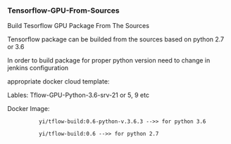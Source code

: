 ### Tensorflow-GPU-From-Sources
Build Tesorflow GPU Package From The Sources

Tensorflow package can be builded from the sources based on python 2.7 or 3.6

In order to build package for proper python version need to change in jenkins configuration

appropriate docker cloud template:

Lables: Tflow-GPU-Python-3.6-srv-21 or 5, 9 etc

Docker Image: 

              yi/tflow-build:0.6-python-v.3.6.3 -->> for python 3.6

              yi/tflow-build:0.6 -->> for python 2.7
              

